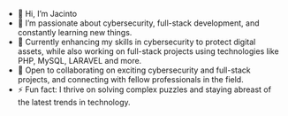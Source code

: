 - 👋 Hi, I’m Jacinto
- 👀 I’m passionate about cybersecurity, full-stack development, and constantly learning new things.
- 🌱 Currently enhancing my skills in cybersecurity to protect digital assets, while also working on full-stack projects using technologies like PHP, MySQL, LARAVEL and more.
- 💞️ Open to collaborating on exciting cybersecurity and full-stack projects, and connecting with fellow professionals in the field.
- ⚡ Fun fact: I thrive on solving complex puzzles and staying abreast of the latest trends in technology.

<!---
JacintoL/JacintoL is a ✨ special ✨ repository because its `README.md` (this file) appears on your GitHub profile.
You can click the Preview link to take a look at your changes.
--->
